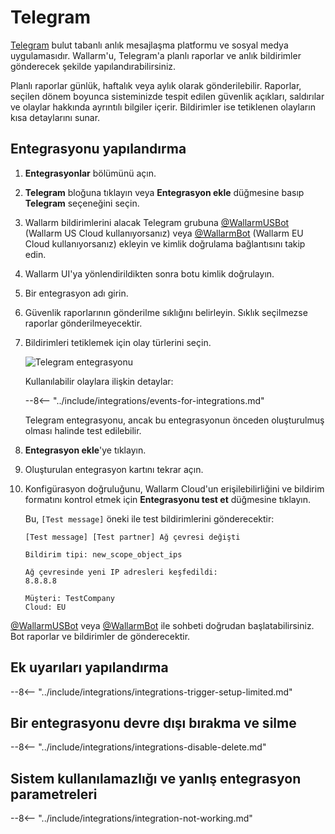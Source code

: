 # Telegram

[Telegram](https://telegram.org/) bulut tabanlı anlık mesajlaşma platformu ve sosyal medya uygulamasıdır. Wallarm'u, Telegram'a planlı raporlar ve anlık bildirimler gönderecek şekilde yapılandırabilirsiniz.

Planlı raporlar günlük, haftalık veya aylık olarak gönderilebilir. Raporlar, seçilen dönem boyunca sisteminizde tespit edilen güvenlik açıkları, saldırılar ve olaylar hakkında ayrıntılı bilgiler içerir. Bildirimler ise tetiklenen olayların kısa detaylarını sunar.

## Entegrasyonu yapılandırma

1. **Entegrasyonlar** bölümünü açın.
1. **Telegram** bloğuna tıklayın veya **Entegrasyon ekle** düğmesine basıp **Telegram** seçeneğini seçin.
1. Wallarm bildirimlerini alacak Telegram grubuna [@WallarmUSBot](https://t.me/WallarmUSBot) (Wallarm US Cloud kullanıyorsanız) veya [@WallarmBot](https://t.me/WallarmBot) (Wallarm EU Cloud kullanıyorsanız) ekleyin ve kimlik doğrulama bağlantısını takip edin.
1. Wallarm UI'ya yönlendirildikten sonra botu kimlik doğrulayın.
1. Bir entegrasyon adı girin.
1. Güvenlik raporlarının gönderilme sıklığını belirleyin. Sıklık seçilmezse raporlar gönderilmeyecektir.
1. Bildirimleri tetiklemek için olay türlerini seçin.

    ![Telegram entegrasyonu](../../../images/user-guides/settings/integrations/add-telegram-integration.png)

    Kullanılabilir olaylara ilişkin detaylar:

    --8<-- "../include/integrations/events-for-integrations.md"

    Telegram entegrasyonu, ancak bu entegrasyonun önceden oluşturulmuş olması halinde test edilebilir.

1. **Entegrasyon ekle**'ye tıklayın.
1. Oluşturulan entegrasyon kartını tekrar açın.
1. Konfigürasyon doğruluğunu, Wallarm Cloud'un erişilebilirliğini ve bildirim formatını kontrol etmek için **Entegrasyonu test et** düğmesine tıklayın.

    Bu, `[Test message]` öneki ile test bildirimlerini gönderecektir:

    ```
    [Test message] [Test partner] Ağ çevresi değişti

    Bildirim tipi: new_scope_object_ips

    Ağ çevresinde yeni IP adresleri keşfedildi:
    8.8.8.8

    Müşteri: TestCompany
    Cloud: EU
    ```

[@WallarmUSBot](https://t.me/WallarmUSBot) veya [@WallarmBot](https://t.me/WallarmBot) ile sohbeti doğrudan başlatabilirsiniz. Bot raporlar ve bildirimler de gönderecektir.

## Ek uyarıları yapılandırma

--8<-- "../include/integrations/integrations-trigger-setup-limited.md"

## Bir entegrasyonu devre dışı bırakma ve silme

--8<-- "../include/integrations/integrations-disable-delete.md"

## Sistem kullanılamazlığı ve yanlış entegrasyon parametreleri

--8<-- "../include/integrations/integration-not-working.md"